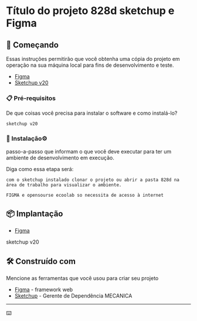 # Título do projeto 828d  sketchup e Figma

## 🚀 Começando

Essas instruções permitirão que você obtenha uma cópia do projeto em operação na sua máquina local para fins de desenvolvimento e teste.

* [Figma](https://www.figma.com/design/Z1pTHZgoKud7kQNApam0q3/828d?node-id=0-1&t=dsZ5drD7xUqCve1n-0)
* [Sketchup v20](https://www.sketchup.com/en?utm_source=google&utm_medium=paid_search&utm_campaign=SU_Brand_Search_BR)

### 📋 Pré-requisitos

De que coisas você precisa para instalar o software e como instalá-lo?

```
sketchup v20
```

### 🔧 Instalação⚙️

passo-a-passo que informam o que você deve executar para ter um ambiente de desenvolvimento em execução.

Diga como essa etapa será:

```
com o sketchup instalado clonar o projeto ou abrir a pasta 828d na área de trabalho para visualizar o ambiente.
```

```
FIGMA e opensourse ecoolab so necessita de acesso à internet
```

## 📦 Implantação


* [Figma](https://www.figma.com/design/Z1pTHZgoKud7kQNApam0q3/828d?node-id=0-1&t=dsZ5drD7xUqCve1n-0)

sketchup v20

## 🛠️ Construído com

Mencione as ferramentas que você usou para criar seu projeto

* [Figma](https://www.figma.com/) -  framework web 
* [Sketchup](https://www.sketchup.com/en?utm_source=google&utm_medium=paid_search&utm_campaign=SU_Brand_Search_BR) - Gerente de Dependência MECANICA



---
⌨️ 


